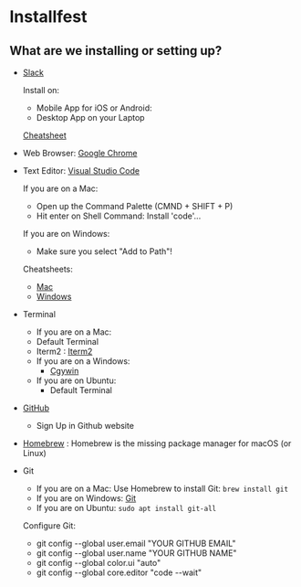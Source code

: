 # Installfest

## What are we installing or setting up?

- [Slack](https://slack.com/intl/en-sa/downloads)
  
  Install on:
  - Mobile App for iOS or Android: 
  - Desktop App on your Laptop 

  [Cheatsheet](https://get.slack.help/hc/en-us/articles/202288908-Format-your-messages)
- Web Browser: [Google Chrome](https://www.google.com/chrome)
- Text Editor: [Visual Studio Code](https://code.visualstudio.com/Download)

  If you are on a Mac:
    - Open up the Command Palette (CMND + SHIFT + P)
    - Hit enter on Shell Command: Install 'code'...

  If you are on Windows:
    - Make sure you select "Add to Path"!

  Cheatsheets:
    - [Mac](https://code.visualstudio.com/shortcuts/keyboard-shortcuts-macos.pdf)
    - [Windows](https://code.visualstudio.com/shortcuts/keyboard-shortcuts-windows.pdf)
    
- Terminal
   - If you are on a Mac:
    - Default Terminal
    - Iterm2 : [Iterm2](https://iterm2.com/)
  - If you are on a Windows:
    - [Cgywin](https://www.cygwin.com/)
  - If you are on Ubuntu:
    - Default Terminal
    
- [GitHub](https://github.com/)
    - Sign Up in Github website

- [Homebrew](https://brew.sh/) : Homebrew is the missing package manager for macOS (or Linux)

- Git
  - If you are on a Mac:
     Use Homebrew to install Git:
     ```brew install git```
  - If you are on Windows:
    [Git](https://git-scm.com/download/win)
  - If you are on Ubuntu:
   ```sudo apt install git-all```
  
  Configure Git:
  - git config --global user.email "YOUR GITHUB EMAIL"
  - git config --global user.name "YOUR GITHUB NAME"
  - git config --global color.ui "auto"
  - git config --global core.editor "code --wait"

<!-- - Node.js _(v12.4)_
- NPM
- [Ruby](scripts/ruby.sh) _(v2.6)_
- [PostgreSQL](scripts/postgres.sh)
- [Postico](https://eggerapps.at/postico/)
- MongoDB -->
